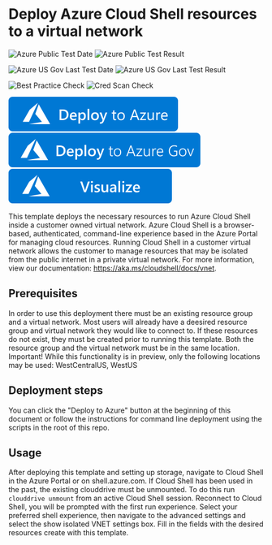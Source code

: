 # Deploy Azure Cloud Shell resources to a virtual network

![Azure Public Test Date](https://azurequickstartsservice.blob.core.windows.net/badges/101-cloud-shell-vnet/PublicLastTestDate.svg)
![Azure Public Test Result](https://azurequickstartsservice.blob.core.windows.net/badges/101-cloud-shell-vnet/PublicDeployment.svg)

![Azure US Gov Last Test Date](https://azurequickstartsservice.blob.core.windows.net/badges/101-cloud-shell-vnet/FairfaxLastTestDate.svg)
![Azure US Gov Last Test Result](https://azurequickstartsservice.blob.core.windows.net/badges/101-cloud-shell-vnet/FairfaxDeployment.svg)

![Best Practice Check](https://azurequickstartsservice.blob.core.windows.net/badges/101-cloud-shell-vnet/BestPracticeResult.svg)
![Cred Scan Check](https://azurequickstartsservice.blob.core.windows.net/badges/101-cloud-shell-vnet/CredScanResult.svg)

[![Deploy To Azure](https://raw.githubusercontent.com/Azure/azure-quickstart-templates/master/1-CONTRIBUTION-GUIDE/images/deploytoazure.svg?sanitize=true)](https://portal.azure.com/#create/Microsoft.Template/uri/https%3A%2F%2Fraw.githubusercontent.com%2FAzure%2Fazure-quickstart-templates%2Fmaster%2F101-cloud-shell-vnet%2Fazuredeploy.json)
[![Deploy To Azure US Gov](https://raw.githubusercontent.com/Azure/azure-quickstart-templates/master/1-CONTRIBUTION-GUIDE/images/deploytoazuregov.svg?sanitize=true)](https://portal.azure.us/#create/Microsoft.Template/uri/https%3A%2F%2Fraw.githubusercontent.com%2FAzure%2Fazure-quickstart-templates%2Fmaster%2F101-cloud-shell-vnet%2Fazuredeploy.json)
[![Visualize](https://raw.githubusercontent.com/Azure/azure-quickstart-templates/master/1-CONTRIBUTION-GUIDE/images/visualizebutton.svg?sanitize=true)](http://armviz.io/#/?load=https%3A%2F%2Fraw.githubusercontent.com%2FAzure%2Fazure-quickstart-templates%2Fmaster%2F101-cloud-shell-vnet%2Fazuredeploy.json)

This template deploys the necessary resources to run Azure Cloud Shell inside a customer owned virtual network. Azure Cloud Shell is a browser-based, authenticated, command-line experience based in the Azure Portal for managing cloud resources. Running Cloud Shell in a customer virtual network allows the customer to manage resources that may be isolated from the public internet in a private virtual network. For more information, view our documentation: https://aka.ms/cloudshell/docs/vnet.

## Prerequisites

In order to use this deployment there must be an existing resource group and a virtual network. Most users will already have a deesired resource group and virtual network they would like to connect to. If these resources do not exist, they must be created prior to running this template. Both the resource group and the virtual network must be in the same location.
Important! While this functionality is in preview, only the following locations may be used: WestCentralUS, WestUS 

## Deployment steps

You can click the "Deploy to Azure" button at the beginning of this document or follow the instructions for command line deployment using the scripts in the root of this repo.

## Usage

After deploying this template and setting up storage, navigate to Cloud Shell in the Azure Portal or on shell.azure.com.
If Cloud Shell has been used in the past, the existing clouddrive must be unmounted. To do this run `clouddrive unmount` from an active Cloud Shell session.
Reconnect to Cloud Shell, you will be prompted with the first run experience. Select your preferred shell experience, then navigate to the advanced settings and select the show isolated VNET settings box. Fill in the fields with the desired resources create with this template.